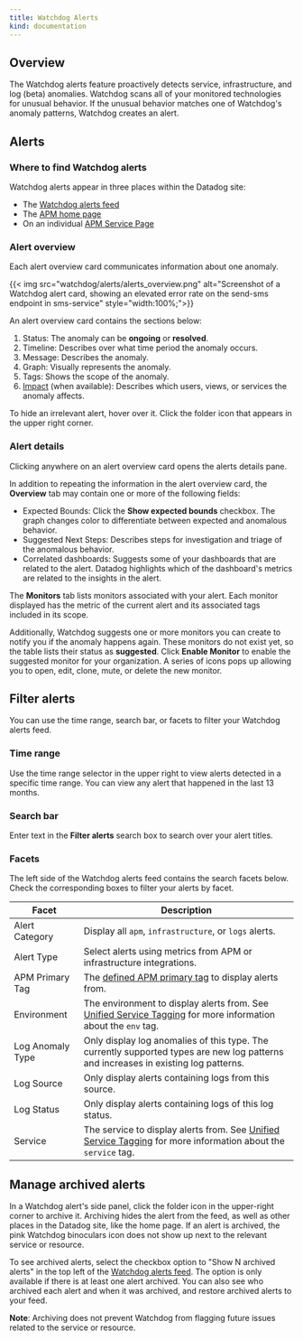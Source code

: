 ```yaml
---
title: Watchdog Alerts
kind: documentation
---
```


## Overview

The Watchdog alerts feature proactively detects service, infrastructure, and log (beta) anomalies. Watchdog scans all of your monitored technologies for unusual behavior. If the unusual behavior matches one of Watchdog's anomaly patterns, Watchdog creates an alert.

## Alerts

### Where to find Watchdog alerts

Watchdog alerts appear in three places within the Datadog site:
- The [Watchdog alerts feed][1]
- The [APM home page][2]
- On an individual [APM Service Page][3]

### Alert overview

Each alert overview card communicates information about one anomaly. 

{{< img src="watchdog/alerts/alerts_overview.png" alt="Screenshot of a Watchdog alert card, showing an elevated error rate on the send-sms endpoint in sms-service" style="width:100%;">}}

An alert overview card contains the sections below:

1. Status: The anomaly can be **ongoing** or **resolved**.
2. Timeline: Describes over what time period the anomaly occurs.
3. Message: Describes the anomaly.
4. Graph: Visually represents the anomaly.
5. Tags: Shows the scope of the anomaly.
6. [Impact][4] (when available): Describes which users, views, or services the anomaly affects.

To hide an irrelevant alert, hover over it. Click the folder icon that appears in the upper right corner.

### Alert details

Clicking anywhere on an alert overview card opens the alerts details pane.

In addition to repeating the information in the alert overview card, the **Overview** tab may contain one or more of the following fields:
- Expected Bounds: Click the **Show expected bounds** checkbox. The graph changes color to differentiate between expected and anomalous behavior.
- Suggested Next Steps: Describes steps for investigation and triage of the anomalous behavior.
- Correlated dashboards: Suggests some of your dashboards that are related to the alert. Datadog highlights which of the dashboard's metrics are related to the insights in the alert.

The **Monitors** tab lists monitors associated with your alert. Each monitor displayed has the metric of the current alert and its associated tags included in its scope.

Additionally, Watchdog suggests one or more monitors you can create to notify you if the anomaly happens again. These monitors do not exist yet, so the table lists their status as **suggested**. Click **Enable Monitor** to enable the suggested monitor for your organization. A series of icons pops up allowing you to open, edit, clone, mute, or delete the new monitor.

## Filter alerts

You can use the time range, search bar, or facets to filter your Watchdog alerts feed.

### Time range

Use the time range selector in the upper right to view alerts detected in a specific time range. You can view any alert that happened in the last 13 months.

### Search bar

Enter text in the **Filter alerts** search box to search over your alert titles.

### Facets

The left side of the Watchdog alerts feed contains the search facets below. Check the corresponding boxes to filter your alerts by facet.

| Facet           | Description                                                                       |
|-----------------|-----------------------------------------------------------------------------------|
| Alert Category  | Display all `apm`, `infrastructure`, or `logs` alerts.                            |
| Alert Type      | Select alerts using metrics from APM or infrastructure integrations.              |
| APM Primary Tag | The [defined APM primary tag][6] to display alerts from.                          |
| Environment     | The environment to display alerts from. See [Unified Service Tagging][5] for more information about the `env` tag.                                                                      |
| Log Anomaly Type| Only display log anomalies of this type. The currently supported types are new log patterns and increases in existing log patterns.                                                                                             |
| Log Source      | Only display alerts containing logs from this source.                             |
| Log Status      | Only display alerts containing logs of this log status.                           |
| Service         | The service to display alerts from. See [Unified Service Tagging][5] for more information about the `service` tag.                                                                  |


## Manage archived alerts

In a Watchdog alert's side panel, click the folder icon in the upper-right corner to archive it. Archiving hides the alert from the feed, as well as other places in the Datadog site, like the home page. If an alert is archived, the pink Watchdog binoculars icon does not show up next to the relevant service or resource.

To see archived alerts, select the checkbox option to "Show N archived alerts" in the top left of the [Watchdog alerts feed][1]. The option is only available if there is at least one alert archived. You can also see who archived each alert and when it was archived, and restore archived alerts to your feed.

**Note**: Archiving does not prevent Watchdog from flagging future issues related to the service or resource.

[1]: https://app.datadoghq.com/watchdog
[2]: https://app.datadoghq.com/apm/home
[3]: /tracing/services/service_page/
[4]: /watchdog/impact_analysis/
[5]: /getting_started/tagging/unified_service_tagging/
[6]: /tracing/guide/setting_primary_tags_to_scope/
